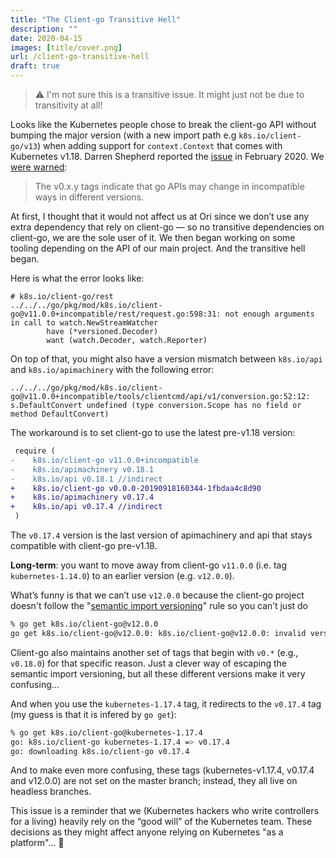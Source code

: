 ```yaml
---
title: "The Client-go Transitive Hell"
description: ""
date: 2020-04-15
images: [title/cover.png]
url: /client-go-transitive-hell
draft: true
---
```


> ⚠️ I'm not sure this is a transitive issue. It might just not be due to
> transitivity at all!

Looks like the Kubernetes people chose to break the client-go API without
bumping the major version (with a new import path e.g
`k8s.io/client-go/v13`) when adding support for `context.Context` that
comes with Kubernetes v1.18. Darren Shepherd reported the
[issue](issues.k8s.io/88472) in February 2020. We [were warned](https://github.com/kubernetes/client-go#compatibility-your-code---client-go):

> The v0.x.y tags indicate that go APIs may change in incompatible ways in
> different versions.

At first, I thought that it would not affect us at Ori since we don’t use
any extra dependency that rely on client-go — so no transitive dependencies
on client-go, we are the sole user of it. We then began working on some
tooling depending on the API of our main project. And the transitive hell
began.

Here is what the error looks like:

```plain
# k8s.io/client-go/rest
../../../go/pkg/mod/k8s.io/client-go@v11.0.0+incompatible/rest/request.go:598:31: not enough arguments in call to watch.NewStreamWatcher
        have (*versioned.Decoder)
        want (watch.Decoder, watch.Reporter)
```

On top of that, you might also have a version mismatch between `k8s.io/api`
and `k8s.io/apimachinery` with the following error:

```plain
../../../go/pkg/mod/k8s.io/client-go@v11.0.0+incompatible/tools/clientcmd/api/v1/conversion.go:52:12: s.DefaultConvert undefined (type conversion.Scope has no field or method DefaultConvert)
```

The workaround is to set client-go to use the latest pre-v1.18 version:

```diff
 require (
-    k8s.io/client-go v11.0.0+incompatible
-    k8s.io/apimachinery v0.18.1
-    k8s.io/api v0.18.1 //indirect
+    k8s.io/client-go v0.0.0-20190918160344-1fbdaa4c8d90
+    k8s.io/apimachinery v0.17.4
+    k8s.io/api v0.17.4 //indirect
 )
```

The `v0.17.4` version is the last version of apimachinery and api that
stays compatible with client-go pre-v1.18.

**Long-term**: you want to move away from client-go `v11.0.0` (i.e. tag
`kubernetes-1.14.0`) to an earlier version (e.g. `v12.0.0`).

What’s funny is that we can’t use `v12.0.0` because the client-go project
doesn't follow the "[semantic import
versioning](https://research.swtch.com/vgo-import)" rule so you can’t just
do

```sh
% go get k8s.io/client-go@v12.0.0
go get k8s.io/client-go@v12.0.0: k8s.io/client-go@v12.0.0: invalid version: module contains a go.mod file, so major version must be compatible: should be v0 or v1, not v12
```

Client-go also maintains another set of tags that begin with `v0.*` (e.g.,
`v0.18.0`) for that specific reason. Just a clever way of escaping the
semantic import versioning, but all these different versions make it very
confusing...

And when you use the `kubernetes-1.17.4` tag, it redirects to the `v0.17.4`
tag (my guess is that it is infered by `go get`):

```sh
% go get k8s.io/client-go@kubernetes-1.17.4
go: k8s.io/client-go kubernetes-1.17.4 => v0.17.4
go: downloading k8s.io/client-go v0.17.4
```

And to make even more confusing, these tags (kubernetes-v1.17.4, v0.17.4
and v12.0.0) are not set on the master branch; instead, they all live on
headless branches.

This issue is a reminder that we (Kubernetes hackers who write controllers
for a living) heavily rely on the “good will” of the Kubernetes team. These
decisions as they might affect anyone relying on Kubernetes "as a
platform"... 🤔



<!--
https://ori-edge.slack.com/archives/C96DU1WDC/p1583851517147600?thread_ts=1582966579.027200&cid=C96DU1WDC
https://ori-edge.slack.com/archives/C96DU1WDC/p1586525068128100
-->